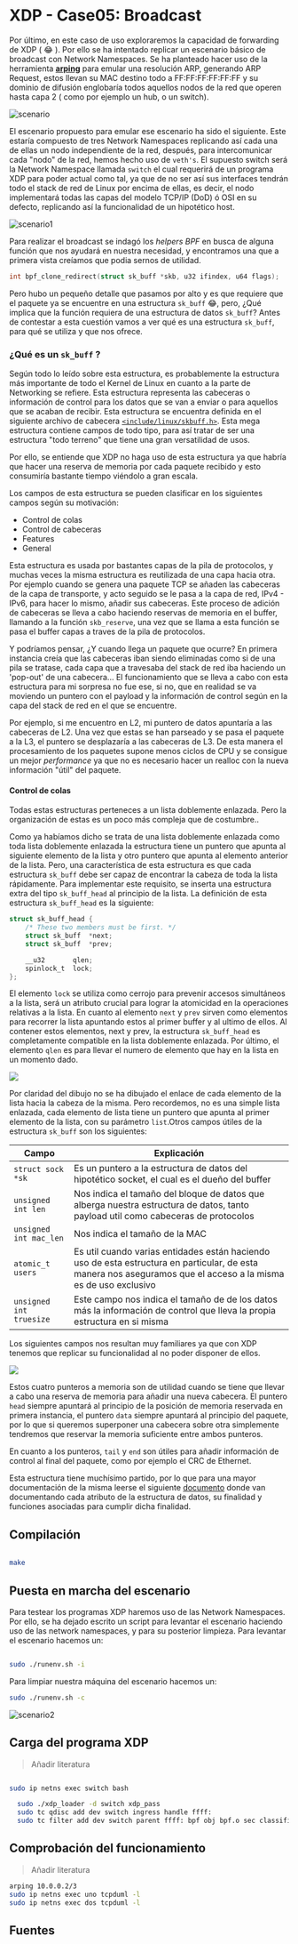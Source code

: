 # XDP - Case05: Broadcast

Por último, en este caso de uso exploraremos la capacidad de forwarding de XDP ( :joy: ). Por ello se ha intentado replicar un escenario básico de broadcast con Network Namespaces. Se ha planteado hacer uso de la herramienta [**arping**](http://man7.org/linux/man-pages/man8/arping.8.html) para emular una resolución ARP, generando ARP Request, estos llevan su MAC destino todo a FF:FF:FF:FF:FF:FF y su dominio de difusión englobaría todos aquellos nodos de la red que operen hasta capa 2 ( como por ejemplo un hub, o un switch).

![scenario](../../../../img/use_cases/xdp/case05/scenario_01.png)

El escenario propuesto para emular ese escenario ha sido el siguiente. Este estaría compuesto de tres Network Namespaces replicando así cada una de ellas un nodo independiente de la red, después, para intercomunicar cada "nodo" de la red, hemos hecho uso de ``veth's``. El supuesto switch será la Network Namespace llamada ``switch`` el cual requerirá de un programa XDP para poder actual como tal, ya que de no ser así sus interfaces tendrán todo el stack de red de Linux por encima de ellas, es decir, el nodo implementará todas las capas del modelo TCP/IP (DoD) ó OSI en su defecto, replicando así la funcionalidad de un hipotético host.

![scenario1](../../../../img/use_cases/xdp/case05/scenario_02.png)

Para realizar el broadcast se indagó los _helpers BPF_ en busca de alguna función que nos ayudará en nuestra necesidad, y encontramos una que a primera vista creíamos que podia sernos de utilidad.

```C
int bpf_clone_redirect(struct sk_buff *skb, u32 ifindex, u64 flags);
```

Pero hubo un pequeño detalle que pasamos por alto y es que requiere que el paquete ya se encuentre en una estructura ``sk_buff`` :joy:, pero, ¿Qué implica que la función requiera de una estructura de datos ``sk_buff``? Antes de contestar a esta cuestión vamos a ver qué es una estructura ``sk_buff``, para qué se utiliza y que nos ofrece.

### ¿Qué es un `sk_buff` ?

Según todo lo leído sobre esta estructura, es probablemente la estructura más importante de todo el Kernel de Linux en cuanto a la parte de Networking se refiere. Esta estructura representa las cabeceras o información de control para los datos que se van a enviar o para aquellos que se acaban de recibir. Esta estructura se encuentra definida en el siguiente archivo de cabecera [`<include/linux/skbuff.h>`](https://github.com/torvalds/linux/blob/master/include/linux/skbuff.h#L687). Esta mega estructura contiene campos de todo tipo, para así tratar de ser una estructura "todo terreno" que tiene una gran versatilidad de usos. 

Por ello, se entiende que XDP no haga uso de esta estructura ya que habría que hacer una reserva de memoria por cada paquete recibido y esto consumiría bastante tiempo viéndolo a gran escala.

Los campos de esta estructura se pueden clasificar en los siguientes campos según su motivación:

* Control de colas
* Control de cabeceras
* Features
* General

Esta estructura es usada por bastantes capas de la pila de protocolos, y muchas veces la misma estructura es reutilizada de una capa hacia otra. Por ejemplo cuando se genera una paquete TCP se añaden las cabeceras de la capa de transporte, y acto seguido se le pasa a la capa de red, IPv4 - IPv6, para hacer lo mismo, añadir sus cabeceras. Este proceso de adición de cabeceras  se lleva a cabo haciendo reservas de memoria en el buffer, llamando a la función `skb_reserve`, una vez que se llama a esta función se pasa el buffer capas a traves de la pila de protocolos.

Y podríamos pensar, ¿Y cuando llega un paquete que ocurre? En primera instancia creía que las cabeceras iban siendo eliminadas como si de una pila se tratase, cada capa que a travesaba del stack de red iba haciendo un 'pop-out' de una cabecera... El funcionamiento que se lleva a cabo con esta estructura para mi sorpresa no fue ese, si no, que en realidad se va moviendo un puntero con el payload y la información de control según en la capa del stack de red en el que se encuentre.

Por ejemplo, si me encuentro en L2, mi puntero de datos apuntaría a las cabeceras de L2. Una vez que estas se han parseado y se pasa el paquete a la L3, el puntero se desplazaría a las cabeceras de L3. De esta manera el procesamiento de los paquetes supone menos ciclos de CPU y se consigue un mejor *performance* ya que no es necesario hacer un realloc con la nueva información "útil" del paquete.


#### Control de colas 

Todas estas estructuras perteneces a un lista doblemente enlazada. Pero la organización de estas es un poco más compleja que de costumbre..

Como ya habíamos dicho se trata de una lista doblemente enlazada como toda lista doblemente enlazada la estructura tiene un puntero que apunta al siguiente elemento de la lista y otro puntero que apunta al elemento anterior de la lista. Pero, una característica de esta estructura es que cada estructura `sk_buff` debe ser capaz de encontrar la cabeza de toda la lista rápidamente. Para implementar este requisito, se inserta una estructura extra del tipo `sk_buff_head` al principio de la lista. La definición de esta estructura `sk_buff_head` es la siguiente:

```C
struct sk_buff_head {
	/* These two members must be first. */
	struct sk_buff	*next;
	struct sk_buff	*prev;

	__u32		qlen;
	spinlock_t	lock;
};
```
El elemento `lock` se utiliza como cerrojo para prevenir accesos simultáneos a la lista, será un atributo crucial para lograr la atomicidad en la operaciones relativas a la lista. En cuanto al elemento `next` y `prev` sirven como elementos para recorrer la lista apuntando estos al primer buffer y al ultimo de ellos. Al contener estos elementos, next y prev, la estructura `sk_buff_head` es completamente compatible en la lista doblemente enlazada.  Por último, el elemento `qlen` es para llevar el numero de elemento que hay en la lista en un momento dado.

![](https://i.imgur.com/uvOG20m.png)

Por claridad del dibujo no se ha dibujado el enlace de cada elemento de la lista hacia la cabeza de la misma. Pero recordemos, no es una simple lista enlazada, cada elemento de lista tiene un puntero que apunta al primer elemento de la lista, con su parámetro `list`.Otros campos útiles de la estructura `sk_buff` son los siguientes:


| Campo              | Explicación    |
| ------------------ | -------------- |
| `struct sock *sk`    | Es un puntero a la estructura de datos del hipotético socket, el cual es el dueño del buffer   |
| `unsigned int len` | Nos indica el tamaño del bloque de datos que alberga nuestra estructura de datos, tanto payload util como cabeceras de protocolos |
| `unsigned int mac_len` | Nos indica el tamaño de la MAC |
| `atomic_t users` | Es util cuando varias entidades están haciendo uso de esta estructura en particular, de esta manera nos aseguramos que el acceso a la misma es de uso exclusivo |
| `unsigned int truesize` | Este campo nos indica el tamaño de de los datos más la información de control que lleva la propia estructura en si misma |

Los siguientes campos nos resultan muy familiares ya que con XDP tenemos que replicar su funcionalidad al no poder disponer de ellos. 


![](https://i.imgur.com/vdR1nYx.png)


Estos cuatro punteros a memoria son de utilidad cuando se tiene que llevar a cabo una reserva de memoria para añadir una nueva cabecera. El puntero `head` siempre apuntará al principio de la posición de memoria reservada en primera instancia, el puntero `data` siempre apuntará al principio del paquete, por lo que si queremos superponer una cabecera sobre otra simplemente tendremos que reservar la memoria suficiente entre ambos punteros.

En cuanto a los punteros, `tail` y `end` son útiles para añadir información de control al final del paquete, como por ejemplo el CRC de Ethernet.

Esta estructura tiene muchísimo partido, por lo que para una mayor documentación de la misma leerse el siguiente [documento](https://people.cs.clemson.edu/~westall/853/notes/skbuff.pdf) donde van documentando cada atributo de la estructura de datos, su finalidad y funciones asociadas para cumplir dicha finalidad.

## Compilación

```bash

make

```




## Puesta en marcha del escenario

Para testear los programas XDP haremos uso de las Network Namespaces. Por ello, se ha dejado escrito un script para levantar el escenario haciendo uso de las network namespaces, y para su posterior limpieza. Para levantar el escenario hacemos un:

```bash

sudo ./runenv.sh -i

```

Para limpiar nuestra máquina del escenario hacemos un:

```bash
sudo ./runenv.sh -c
```



![scenario2](../../../../img/use_cases/xdp/case05/scenario_03.png)

## Carga del programa  XDP

> Añadir literatura

```bash

sudo ip netns exec switch bash

  sudo ./xdp_loader -d switch xdp_pass
  sudo tc qdisc add dev switch ingress handle ffff:
  sudo tc filter add dev switch parent ffff: bpf obj bpf.o sec classifier flowid ffff:1 action bpf obj bpf.o sec action 
```

## Comprobación del funcionamiento

> Añadir literatura

```bash
arping 10.0.0.2/3
sudo ip netns exec uno tcpduml -l
sudo ip netns exec dos tcpduml -l
```

## Fuentes
